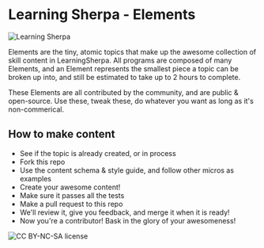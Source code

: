 # Learning Sherpa - Elements

![Learning Sherpa](https://avatars0.githubusercontent.com/u/24362865?v=3&s=200)

Elements are the tiny, atomic topics that make up the awesome collection of 
skill content in LearningSherpa. All programs are composed of many Elements, 
and an Element represents the smallest piece a topic can be broken up into, 
and still be estimated to take up to 2 hours to complete.

These Elements are all contributed by the community, and are public & open-source. 
Use these, tweak these, do whatever you want as long as it's non-commerical.

## How to make content
- See if the topic is already created, or in process
- Fork this repo
- Use the content schema & style guide, and follow other micros as examples
- Create your awesome content!
- Make sure it passes all the tests
- Make a pull request to this repo
- We'll review it, give you feedback, and merge it when it is ready!
- Now you're a contributor! Bask in the glory of your awesomeness!

![CC BY-NC-SA license](https://licensebuttons.net/l/by-nc-sa/3.0/88x31.png)